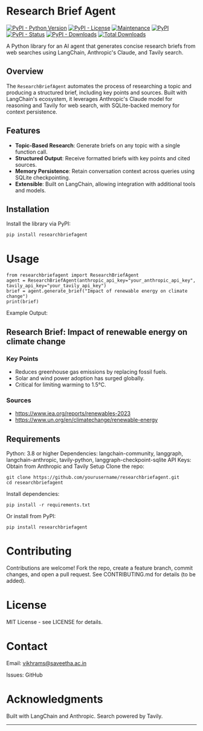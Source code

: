 # Research Brief Agent

[![PyPI - Python Version](https://img.shields.io/pypi/pyversions/researchbriefagent)](https://pypi.org/project/researchbriefagent/)
[![PyPI - License](https://img.shields.io/pypi/l/research_brief_agent)](https://pypi.org/project/researchbriefagent/)
[![Maintenance](https://img.shields.io/badge/Maintained%3F-yes-green.svg)](https://github.com/Vikhram-S/researchbriefagent/commits/main)
[![PyPI](https://img.shields.io/pypi/v/research_brief_agent)](https://pypi.org/project/researchbriefagent/)
[![PyPI - Status](https://img.shields.io/pypi/status/research_brief_agent)](https://pypi.org/project/researchbriefagent/)
[![PyPI - Downloads](https://img.shields.io/pypi/dm/research_brief_agent)](https://pypi.org/project/researchbriefagent/)
[![Total Downloads](https://pepy.tech/badge/research_brief_agent)](https://pepy.tech/project/researchbriefagent)

A Python library for an AI agent that generates concise research briefs from web searches using LangChain, Anthropic's Claude, and Tavily search.

## Overview

The `ResearchBriefAgent` automates the process of researching a topic and producing a structured brief, including key points and sources. Built with LangChain's ecosystem, it leverages Anthropic's Claude model for reasoning and Tavily for web search, with SQLite-backed memory for context persistence.

## Features

- **Topic-Based Research**: Generate briefs on any topic with a single function call.
- **Structured Output**: Receive formatted briefs with key points and cited sources.
- **Memory Persistence**: Retain conversation context across queries using SQLite checkpointing.
- **Extensible**: Built on LangChain, allowing integration with additional tools and models.

## Installation

Install the library via PyPI:

```bash
pip install researchbriefagent
```
# Usage
```
from researchbriefagent import ResearchBriefAgent
agent = ResearchBriefAgent(anthropic_api_key="your_anthropic_api_key", tavily_api_key="your_tavily_api_key")
brief = agent.generate_brief("Impact of renewable energy on climate change")
print(brief)
```
Example Output:
## Research Brief: Impact of renewable energy on climate change
### Key Points
- Reduces greenhouse gas emissions by replacing fossil fuels.
- Solar and wind power adoption has surged globally.
- Critical for limiting warming to 1.5°C.
### Sources
- https://www.iea.org/reports/renewables-2023
- https://www.un.org/en/climatechange/renewable-energy
## Requirements
Python: 3.8 or higher
Dependencies: langchain-community, langgraph, langchain-anthropic, tavily-python, langgraph-checkpoint-sqlite
API Keys: Obtain from Anthropic and Tavily
Setup
Clone the repo:
```
git clone https://github.com/yourusername/researchbriefagent.git
cd researchbriefagent
```
Install dependencies:
```
pip install -r requirements.txt
```

Or install from PyPI:
```
pip install researchbriefagent
```

# Contributing
Contributions are welcome! Fork the repo, create a feature branch, commit changes, and open a pull request. See CONTRIBUTING.md for details (to be added).

# License
MIT License - see LICENSE for details.

# Contact
Email: vikhrams@saveetha.ac.in

Issues: GitHub

# Acknowledgments
Built with LangChain and Anthropic.
Search powered by Tavily.

---